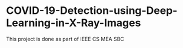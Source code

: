# COVID-19-Detection-using-Deep-Learning-in-X-Ray-Images
This project is done as part of IEEE CS MEA SBC
